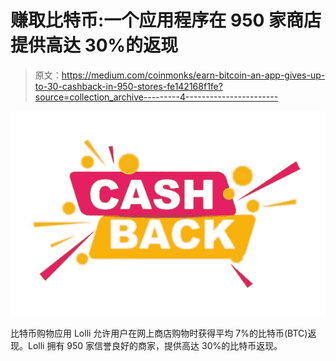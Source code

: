 # 赚取比特币:一个应用程序在 950 家商店提供高达 30%的返现

> 原文：<https://medium.com/coinmonks/earn-bitcoin-an-app-gives-up-to-30-cashback-in-950-stores-fe142168f1fe?source=collection_archive---------4----------------------->

![](img/e536c5ce6199e5fe3643e29efef932b1.png)

比特币购物应用 Lolli 允许用户在网上商店购物时获得平均 7%的比特币(BTC)返现。Lolli 拥有 950 家信誉良好的商家，提供高达 30%的比特币返现。